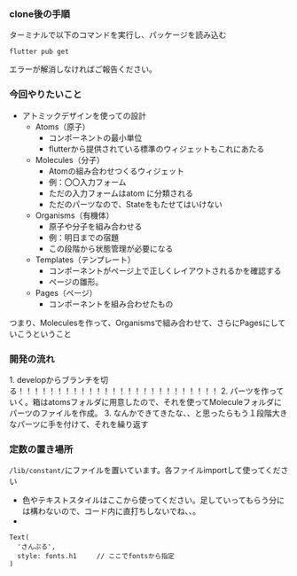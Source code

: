 ### clone後の手順
  ターミナルで以下のコマンドを実行し、パッケージを読み込む
  ```
  flutter pub get
  ```
  エラーが解消しなければご報告ください。

### 今回やりたいこと
- アトミックデザインを使っての設計
  - Atoms（原子）
    - コンポーネントの最小単位
    - flutterから提供されている標準のウィジェットもこれにあたる
  - Molecules（分子）
    - Atomの組み合わせつくるウィジェット
    - 例：〇〇入力フォーム
    - ただの入力フォームはatom に分類される
    - ただのパーツなので、Stateをもたせてはいけない
  - Organisms（有機体）
    - 原子や分子を組み合わせる
    - 例：明日までの宿題
    - この段階から状態管理が必要になる
  - Templates（テンプレート）
    - コンポーネントがページ上で正しくレイアウトされるかを確認する
    - ページの雛形。
  - Pages（ページ）
    - コンポーネントを組み合わせたもの
  
     
つまり、Moleculesを作って、Organismsで組み合わせて、さらにPagesにしていこうということ

### 開発の流れ
1\. developからブランチを切る！！！！！！！！！！！！！！！！！！！！！！！！！！
2\. パーツを作っていく。箱はatomsフォルダに用意したので、それを使ってMoleculeフォルダにパーツのファイルを作成。
3\. なんかできてきたな、、と思ったらもう１段階大きなパーツに手を付けて、それを繰り返す

### 定数の置き場所 
`/lib/constant/`にファイルを置いています。各ファイルimportして使ってください
  - 色やテキストスタイルはここから使ってください。足していってもらう分には構わないので、コード内に直打ちしないでね、、。
  - 
  ```
  Text(
    'さんぷる',
    style: fonts.h1     // ここでfontsから指定
  )
  ```